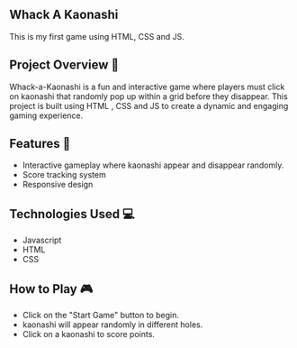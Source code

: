 ## Whack A Kaonashi
This is my first game using HTML, CSS and JS.

## Project Overview 🌟
Whack-a-Kaonashi is a fun and interactive game where players must click on kaonashi that randomly pop up within a grid before they disappear. This project is built using HTML , CSS and JS to create a dynamic and engaging gaming experience.

## Features 🌿
- Interactive gameplay where kaonashi appear and disappear randomly.
- Score tracking system
- Responsive design

## Technologies Used 💻

- Javascript
- HTML
- CSS


## How to Play 🎮
- Click on the "Start Game" button to begin.
- kaonashi will appear randomly in different holes.
- Click on a kaonashi to score points.





